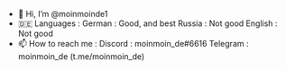 - 👋 Hi, I’m @moinmoinde1
- 🇩🇪 Languages :
German  : Good, and best
Russia  : Not good
English : Not good
- 📫 How to reach me :
Discord  : moinmoin_de#6616
Telegram : moinmoin_de (t.me/moinmoin_de)
